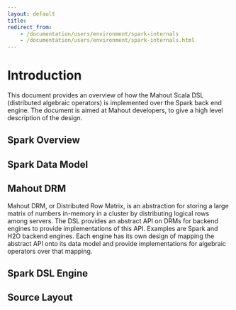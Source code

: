 ```yaml
---
layout: default
title:
redirect_from:
    - /documentation/users/environment/spark-internals
    - /documentation/users/environment/spark-internals.html
---
```


# Introduction

This document provides an overview of how the Mahout Scala DSL (distributed algebraic operators) is implemented over the Spark back end engine. The document is aimed at Mahout developers, to give a high level description of the design.

## Spark Overview

## Spark Data Model


## Mahout DRM

Mahout DRM, or Distributed Row Matrix, is an abstraction for storing a large matrix of numbers in-memory in a cluster by distributing logical rows among servers. The DSL provides an abstract API on DRMs for backend engines to provide implementations of this API. Examples are Spark and H2O backend engines. Each engine has its own design of mapping the abstract API onto its data model and provide implementations for algebraic operators over that mapping.


## Spark DSL Engine


## Source Layout
